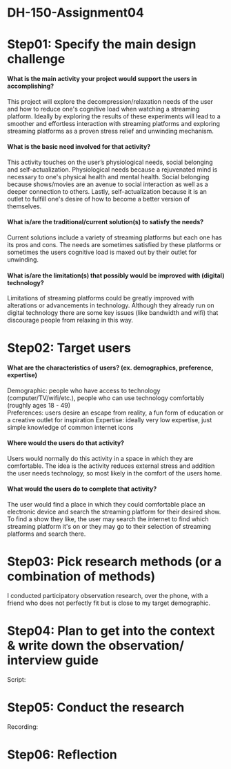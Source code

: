 # DH-150-Assignment04

# Step01: Specify the main design challenge 
#### What is the main activity your project would support the users in accomplishing?
This project will explore the decompression/relaxation needs of the user and how to reduce one's cognitive load when watching a streaming platform. Ideally by exploring the results of these experiments will lead to a smoother and effortless interaction with streaming platforms and exploring streaming platforms as a proven stress relief and unwinding mechanism. 

#### What is the basic need involved for that activity?
This activity touches on the user’s physiological needs, social belonging and self-actualization. Physiological needs because a rejuvenated mind is necessary to one's physical health and mental health. Social belonging because shows/movies are an avenue to social interaction as well as a deeper connection to others. Lastly, self-actualization because it is an outlet to fulfill one's desire of how to become a better version of themselves.

#### What is/are the traditional/current solution(s) to satisfy the needs?
Current solutions include a variety of streaming platforms but each one has its pros and cons. The needs are sometimes satisfied by these platforms or sometimes the users cognitive load is maxed out by their outlet for unwinding. 

#### What is/are the limitation(s) that possibly would be improved with (digital) technology?
Limitations of streaming platforms could be greatly improved with alterations or advancements in technology. Although they already run on digital technology there are some key issues (like bandwidth and wifi) that discourage people from relaxing in this way. 

# Step02: Target users 
#### What are the characteristics of users? (ex. demographics, preference, expertise)
Demographic: people who have access to technology (computer/TV/wifi/etc.), people who can use technology comfortably (roughly ages 18 - 49)  
Preferences: users desire an escape from reality, a fun form of education or a creative outlet for inspiration
Expertise: ideally very low expertise, just simple knowledge of common internet icons

#### Where would the users do that activity?
Users would normally do this activity in a space in which they are comfortable. The idea is the activity reduces external stress and addition the user needs technology, so most likely in the comfort of the users home.

#### What would the users do to complete that activity?
The user would find a place in which they could comfortable place an electronic device and search the streaming platform for their desired show. To find a show they like, the user may search the internet to find which streaming platform it's on or they may go to their selection of streaming platforms and search there.


# Step03: Pick research methods (or a combination of methods) 
I conducted participatory observation research, over the phone, with a friend who does not perfectly fit but is close to my target demographic.

# Step04: Plan to get into the context & write down the observation/ interview guide
Script: 

# Step05: Conduct the research
Recording:

# Step06: Reflection
